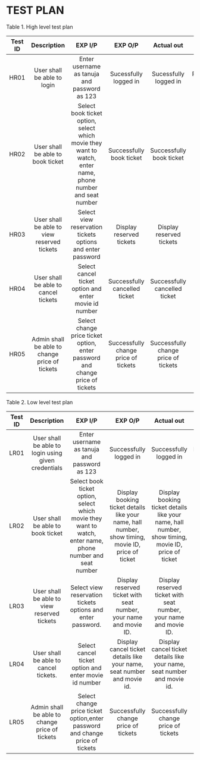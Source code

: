 # TEST PLAN

Table 1. High level test plan 


|Test ID | Description | EXP I/P | EXP O/P | Actual out | Type of Test |
| :-----: | :---------: | :-----: | :-----: | :-------:  | :---------:
| HR01    | User shall be able to login | Enter username as tanuja and password as 123 | Sucessfully logged in | Sucessfully logged in | Requirement based |
| HR02    | User shall be able to book ticket | Select book ticket option, select which movie they want to watch, enter name, phone number and seat number | Successfully book ticket | Successfully book ticket | Scenario based |
| HR03   | User shall be able to view reserved tickets | Select view reservation tickets options and enter password | Display reserved tickets | Display reserved tickets | Scenario based |
| HR04   | User shall be able to cancel tickets | Select cancel ticket option and enter movie id number | Successfully cancelled ticket |   Successfully cancelled ticket | Scenario based |
| HR05   | Admin shall be able to change price of tickets | Select change price ticket option, enter password and change price of tickets | Successfully change price of tickets | Successfully change price of tickets | Scenario based |

Table 2. Low level test plan


| Test ID | Description | EXP I/P | EXP O/P | Actual out| Type of Test|
| :-----: | :---------: | :-----: | :-----: | :-------: | :---------:
| LR01 | User shall be able to  login using given credentials | Enter username as tanuja and password as 123 | Successfully logged in | Successfully logged in | Requirement based |
| LR02 | User shall be able to book ticket | Select book ticket option, select which movie they want to watch, enter name, phone number and seat number | Display booking ticket details like your name, hall number, show timing, movie ID, price of ticket | Display booking ticket details like your name, hall number, show timing, movie ID, price of ticket | Scenario based |
| LR03 | User shall be able to view reserved tickets | Select view reservation tickets options and enter password. | Display reserved ticket with seat number, your name and movie ID. | Display reserved ticket with seat number, your name and movie ID. | Scenario based |
| LR04 | User shall be able to cancel tickets. | Select cancel ticket option and enter movie id number | Display cancel ticket details like your name, seat number and movie id. | Display cancel ticket details like your name, seat number and movie id. | Scenario based |
| LR05 | Admin shall be able to change price of tickets | Select change price ticket option,enter password and change price of tickets | Successfully change price of tickets | Successfully change price of tickets | Scenario based|

